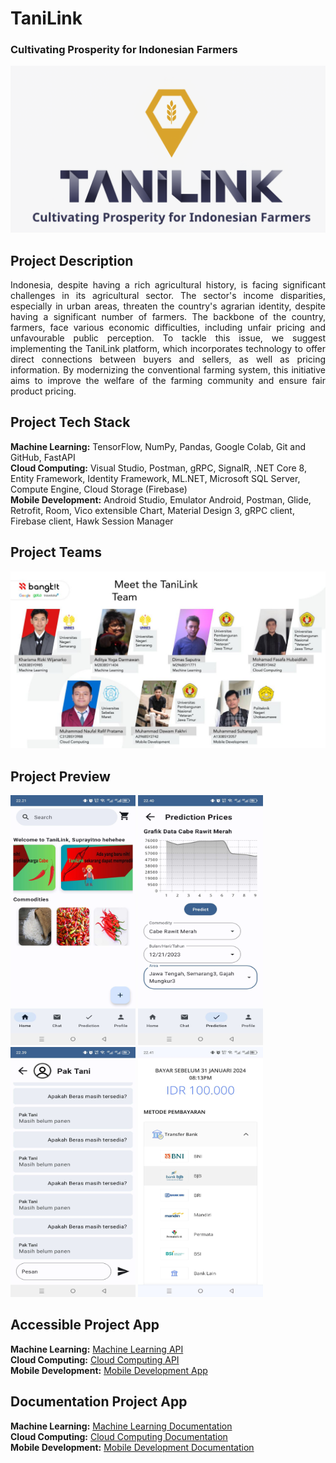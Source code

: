 # TaniLink
### Cultivating Prosperity for Indonesian Farmers
<img src="../profile/assets/tanilink.png">

## Project Description
<p align="justify"> Indonesia, despite having a rich agricultural history, is facing significant challenges in its agricultural sector. The sector's income disparities, especially in urban areas, threaten the country's agrarian identity, despite having a significant number of farmers. The backbone of the country, farmers, face various economic difficulties, including unfair pricing and unfavourable public perception. To tackle this issue, we suggest implementing the TaniLink platform, which incorporates technology to offer direct connections between buyers and sellers, as well as pricing information. By modernizing the conventional farming system, this initiative aims to improve the welfare of the farming community and ensure fair product pricing.</p>

## Project Tech Stack
<b>Machine Learning:</b> TensorFlow, NumPy, Pandas, Google Colab, Git and GitHub, FastAPI</br>
<b>Cloud Computing:</b> Visual Studio, Postman, gRPC, SignalR, .NET Core 8, Entity Framework, Identity Framework, ML.NET, Microsoft SQL Server, Compute Engine, Cloud Storage (Firebase)</br>
<b>Mobile Development:</b> Android Studio, Emulator Android, Postman, Glide, Retrofit, Room, Vico extensible Chart, Material Design 3, gRPC client, Firebase client, Hawk Session Manager</br>

## Project Teams
<img src="../profile/assets/our-team.jpg">

## Project Preview
<img src="../profile/assets/preview1.jpg" width="200" height="400">
<img src="../profile/assets/preview2.jpg" width="200" height="400">
<img src="../profile/assets/preview3.jpg" width="200" height="400">
<img src="../profile/assets/preview4.jpg" width="200" height="400">


## Accessible Project App
<b>Machine Learning:</b> <a href="https://tanilink-ml.bantuin.me/docs">Machine Learning API</a></br>
<b>Cloud Computing:</b> <a href="https://tanilink.bantuin.me/">Cloud Computing API</a></br>
<b>Mobile Development:</b> <a href="https://github.com/Topi-Batu/tanilink-mobile/releases">Mobile Development App</a></br>

## Documentation Project App
<b>Machine Learning:</b> <a href="https://github.com/Topi-Batu/TaniLink-ML-Model">Machine Learning Documentation</a></br>
<b>Cloud Computing:</b> <a href="https://github.com/Topi-Batu/TaniLink_Backend">Cloud Computing Documentation</a></br>
<b>Mobile Development:</b> <a href="https://github.com/Topi-Batu/tanilink-mobile">Mobile Development Documentation</a></br>

<!--

**Here are some ideas to get you started:**

🙋‍♀️ A short introduction - what is your organization all about?
🌈 Contribution guidelines - how can the community get involved?
👩‍💻 Useful resources - where can the community find your docs? Is there anything else the community should know?
🍿 Fun facts - what does your team eat for breakfast?
🧙 Remember, you can do mighty things with the power of [Markdown](https://docs.github.com/github/writing-on-github/getting-started-with-writing-and-formatting-on-github/basic-writing-and-formatting-syntax)
-->
